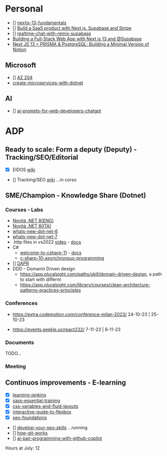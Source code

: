 
# Personal
- [] [nextjs-13-fundamentals](https://app.pluralsight.com/library/courses/nextjs-13-fundamentals/table-of-contents)
- [] [Build a SaaS product with Next.js, Supabase and Stripe](https://egghead.io/courses/build-a-saas-product-with-next-js-supabase-and-stripe-61f2bc20)
- [] [realtime-chat-with-remix-supabase](https://egghead.io/courses/build-a-realtime-chat-app-with-remix-and-supabase-d36e2618)
- [Building a Full-Stack Web App with Next.js 13 and @Supabase](https://www.youtube.com/watch?v=kDGovtwtcyU&t=231s)
- [Next JS 13 + PRISMA & PostgreSQL: Building a Minimal Version of Notion](https://www.youtube.com/watch?v=OPJc8UrdoI4&t=1s)
## Microsoft
- [] [AZ 204](https://app.pluralsight.com/paths/certificate/developing-solutions-for-microsoft-azure-az-204)
- [create-microservices-with-dotnet](https://learn.microsoft.com/en-us/training/paths/create-microservices-with-dotnet/?WT.mc_id=dotnet-35129-website)



## AI
- [] [ai-prompts-for-web-developers-chatgpt](https://www.builder.io/blog/ai-prompts-for-web-developers-chatgpt)

# ADP
## Ready to scale: Form a deputy (Deputy) - Tracking/SEO/Editorial
- [x] EIDOS [wiki](https://wiki.deltatre.com/pages/viewpage.action?spaceKey=UEFACOM&title=Eidos+Cms)
- [] Tracking/SEO [wiki](https://wiki.deltatre.com/display/UEFACOM/SEO+and+Analytics?src=contextnavpagetreemode) ...in corso
## SME/Champion - Knowledge Share (Dotnet)
### Courses - Labs
- [Novità .NET 8(ENG)](https://www.youtube.com/watch?v=pJGDPEk45Jc)
- [Novità .NET 8(ITA)](https://www.youtube.com/watch?v=ZXxZlTsgmsI)
- [whats-new-dot-net-6](https://app.pluralsight.com/library/courses/whats-new-dot-net-6)
- [whats-new-dot-net-7](https://app.pluralsight.com/library/courses/dot-net-7-whats-new)
- .http files in vs2022 [video](https://www.youtube.com/watch?v=ud0wx5mgniI) - [docs](https://learn.microsoft.com/en-us/aspnet/core/test/http-files?view=aspnetcore-8.0&viewFallbackFrom=aspnetcore-7.0)
- C#
  - [welcome-to-csharp-11](https://devblogs.microsoft.com/dotnet/welcome-to-csharp-11/) - [docs](https://learn.microsoft.com/en-us/dotnet/csharp/whats-new/csharp-11)
  - [c-sharp-10-asynchronous-programming](https://app.pluralsight.com/library/courses/c-sharp-10-asynchronous-programming)
- [] [DAPR](https://app.pluralsight.com/library/courses/dapr-1-big-picture)
- DDD - Domanin Driven design
  -  https://app.pluralsight.com/paths/skill/domain-driven-design, a path to start with differnt
  - https://app.pluralsight.com/library/courses/clean-architecture-patterns-practices-principles

### Conferences
- https://extra.codemotion.com/conference-milan-2023/
24-10-23 | 25-10-23 

- https://events.geekle.us/react232/
7-11-23 | 8-11-23 
### Documents
TODO...
### Meeting

## Continuos improvements - E-learning 
- [x] [learning-jenkins](https://www.linkedin.com/learning/learning-jenkins-14423877?u=111852570)
- [x] [sass-essential-training](https://www.linkedin.com/learning/sass-essential-training-15630917?u=111852570)
- [x] [css-variables-and-fluid-layouts](https://www.linkedin.com/learning/css-variables-and-fluid-layouts?u=111852570)
- [x] [interactive-guide-to-flexbox](https://www.joshwcomeau.com/css/interactive-guide-to-flexbox/)
- [x] [seo-foundations](https://www.linkedin.com/learning/seo-foundations-14828080?u=111852570)
- [] [develop-your-seo-skills](https://www.linkedin.com/learning/paths/develop-your-seo-skills?u=111852570) ...running
- [] [how-git-works](https://app.pluralsight.com/library/courses/how-git-works)
- [] [ai-pair-programming-with-github-copilot](https://www.linkedin.com/learning/ai-pair-programming-with-github-copilot?u=111852570)

Hours at July: 12